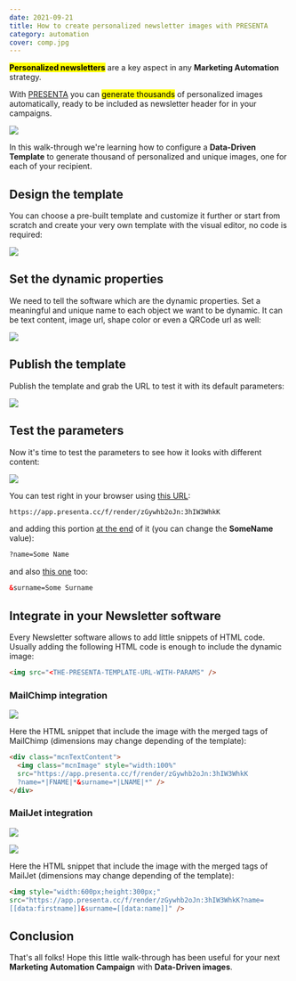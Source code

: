 ```yaml
---
date: 2021-09-21
title: How to create personalized newsletter images with PRESENTA
category: automation
cover: comp.jpg
---
```


<mark>**Personalized newsletters**</mark> are a key aspect in any **Marketing Automation** strategy. 

With [PRESENTA](https://www.presenta.cc) you can <mark>generate thousands</mark> of personalized images automatically, ready to be included as newsletter header for in your campaigns.

![](/assets/automation/how-to-create-personalized-newsletter-headers-with-presenta-platform/comp.jpg)

In this walk-through we're learning how to configure a **Data-Driven Template** to generate thousand of personalized and unique images, one for each of your recipient.

## Design the template

You can choose a pre-built template and customize it further or start from scratch and create your very own template with the visual editor, no code is required:

![](/assets/automation/how-to-create-personalized-newsletter-headers-with-presenta-platform/design.gif)

## Set the dynamic properties

We need to tell the software which are the dynamic properties. 
Set a meaningful and unique name to each object we want to be dynamic. 
It can be text content, image url, shape color or even a QRCode url as well:

![](/assets/automation/how-to-create-personalized-newsletter-headers-with-presenta-platform/set.gif)

## Publish the template

Publish the template and grab the URL to test it with its default parameters:

![](/assets/automation/how-to-create-personalized-newsletter-headers-with-presenta-platform/publish.gif)



## Test the parameters

Now it's time to test the parameters to see how it looks with different content:

![](/assets/automation/how-to-create-personalized-newsletter-headers-with-presenta-platform/test.gif)

You can test right in your browser using [this URL](https://app.presenta.cc/f/render/zGywhb2oJn:3hIW3WhkK):

```html
https://app.presenta.cc/f/render/zGywhb2oJn:3hIW3WhkK
```

and adding this portion [at the end](https://app.presenta.cc/f/render/zGywhb2oJn:3hIW3WhkK?name=SomeName) of it (you can change the **SomeName** value):

```html
?name=Some Name
```

and also [this one](https://app.presenta.cc/f/render/zGywhb2oJn:3hIW3WhkK?name=SomeName&surname=SomeSurname) too:

```html
&surname=Some Surname
```



## Integrate in your Newsletter software

Every Newsletter software allows to add little snippets of HTML code. Usually adding the following HTML code is enough to include the dynamic image:

```html
<img src="<THE-PRESENTA-TEMPLATE-URL-WITH-PARAMS" />
```

### MailChimp integration

![](/assets/automation/how-to-create-personalized-newsletter-headers-with-presenta-platform/mailchimp.jpg)

Here the HTML snippet that include the image with the merged tags of MailChimp (dimensions may change depending of the template):

```html
<div class="mcnTextContent">
  <img class="mcnImage" style="width:100%" 
  src="https://app.presenta.cc/f/render/zGywhb2oJn:3hIW3WhkK
  ?name=*|FNAME|*&surname=*|LNAME|*" />
</div>
```

### MailJet integration

![](/assets/automation/how-to-create-personalized-newsletter-headers-with-presenta-platform/mailjet.jpg)

![](/assets/automation/how-to-create-personalized-newsletter-headers-with-presenta-platform/mailjet2.jpg)

Here the HTML snippet that include the image with the merged tags of MailJet (dimensions may change depending of the template):

```html
<img style="width:600px;height:300px;"  
src="https://app.presenta.cc/f/render/zGywhb2oJn:3hIW3WhkK?name=
[[data:firstname]]&surname=[[data:name]]" />
```

## Conclusion

That's all folks! Hope this little walk-through has been useful for your next **Marketing Automation Campaign** with **Data-Driven images**.